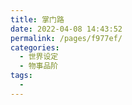 ```yaml
---
title: 掌门路
date: 2022-04-08 14:43:52
permalink: /pages/f977ef/
categories:
  - 世界设定
  - 物事品阶
tags:
  - 
---
```

